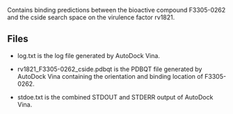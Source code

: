 Contains binding predictions between the bioactive compound F3305-0262 and the cside search space on the virulence factor rv1821.

## Files

- log.txt is the log file generated by AutoDock Vina.

- rv1821_F3305-0262_cside.pdbqt is the PDBQT file generated by AutoDock Vina containing the orientation and binding location of F3305-0262.

- stdoe.txt is the combined STDOUT and STDERR output of AutoDock Vina.

